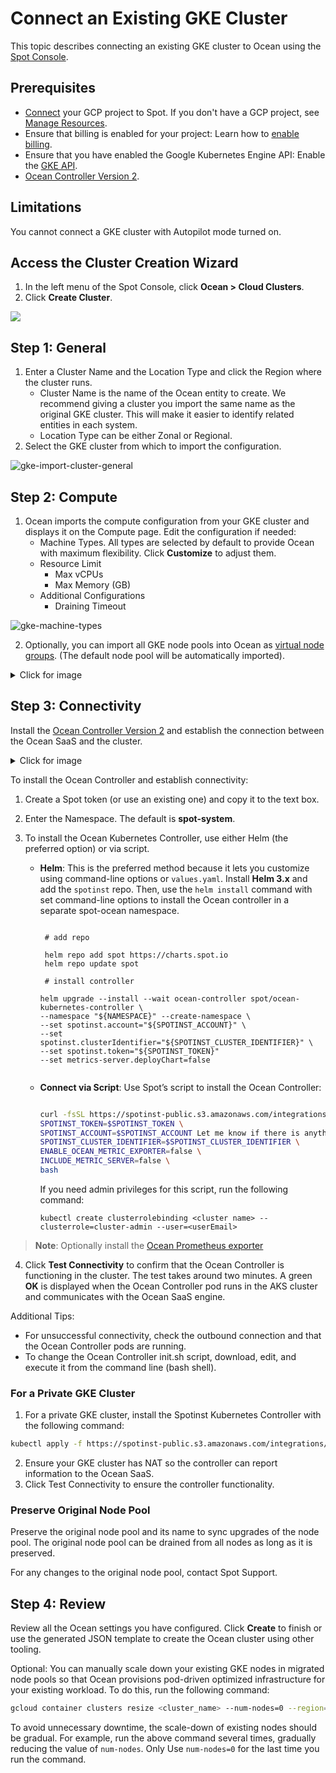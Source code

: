 # Connect an Existing GKE Cluster

This topic describes connecting an existing GKE cluster to Ocean using the [Spot Console](http://console.spotinst.com/).

## Prerequisites

- [Connect](connect-your-cloud-provider/gcp-project) your GCP project to Spot. If you don't have a GCP project, see [Manage Resources](https://console.cloud.google.com/cloud-resource-manager?_ga=2.24189306.-1955943244.1544264785).
- Ensure that billing is enabled for your project: Learn how to [enable billing](https://cloud.google.com/billing/docs/how-to/modify-project).
- Ensure that you have enabled the Google Kubernetes Engine API: Enable the [GKE API](https://console.cloud.google.com/apis/library/container.googleapis.com?q=kubernetes%20engine&_ga=2.13270391.-1955943244.1544264785).
- [Ocean Controller Version 2](ocean/tutorials/ocean-controller-v2/).

## Limitations

You cannot connect a GKE cluster with Autopilot mode turned on.

## Access the Cluster Creation Wizard

1. In the left menu of the Spot Console, click **Ocean > Cloud Clusters**. 
2. Click **Create Cluster**.

<img src="/ocean/_media/gke-create-cluster.png" />

## Step 1: General

1. Enter a Cluster Name and the Location Type and click the Region where the cluster runs.
   * Cluster Name is the name of the Ocean entity to create. We recommend giving a cluster you import the same name as the original GKE cluster. This will make it easier to identify related entities in each system.
   * Location Type can be either Zonal or Regional.
2. Select the GKE cluster from which to import the configuration.

![gke-import-cluster-general](https://github.com/user-attachments/assets/32012514-48a5-4b1d-9140-6c772d364950)

## Step 2: Compute

1. Ocean imports the compute configuration from your GKE cluster and displays it on the Compute page. Edit the configuration if needed:
   - Machine Types.
     All types are selected by default to provide Ocean with maximum flexibility. Click **Customize** to adjust them.
   - Resource Limit
     - Max vCPUs
     - Max Memory (GB)
   - Additional Configurations
     - Draining Timeout

![gke-machine-types](https://github.com/user-attachments/assets/7a7ca8f0-3180-413a-9d59-ef380309248c)

2. Optionally, you can import all GKE node pools into Ocean as [virtual node groups](ocean/features/launch-specifications). (The default node pool will be automatically imported).

<details>
  <summary markdown="span">Click for image</summary>
  
![gke-import-node-pools](https://github.com/user-attachments/assets/43e81df7-219f-464b-9cfe-dc29a407214a)

</details>

## Step 3: Connectivity

Install the [Ocean Controller Version 2](ocean/tutorials/ocean-controller-v2/) and establish the connection between the Ocean SaaS and the cluster.

<details>
  <summary markdown="span">Click for image</summary>

![gke-import-connect](https://github.com/user-attachments/assets/45abcc14-406d-42ae-ba79-b247c1d2fbc4)

</details>

To install the Ocean Controller and establish connectivity: 

1. Create a Spot token (or use an existing one) and copy it to the text box.
2. Enter the Namespace. The default is **spot-system**.

3. To install the Ocean Kubernetes Controller, use either Helm (the preferred option) or via script. 

   * **Helm**: This is the preferred method because it lets you customize using command-line options or `values.yaml`. Install **Helm 3.x** and add the `spotinst` repo. Then, use the `helm install` command with set command-line options to install the Ocean controller in a separate spot-ocean namespace.

      ```
    
       # add repo
     
       helm repo add spot https://charts.spot.io
       helm repo update spot
   
       # install controller
        
      helm upgrade --install --wait ocean-controller spot/ocean-kubernetes-controller \
      --namespace "${NAMESPACE}" --create-namespace \ 
      --set spotinst.account="${SPOTINST_ACCOUNT}" \
      --set spotinst.clusterIdentifier="${SPOTINST_CLUSTER_IDENTIFIER}" \
      --set spotinst.token="${SPOTINST_TOKEN}"
      --set metrics-server.deployChart=false
       
       ```
    
   * **Connect via Script**: Use Spot’s script to install the Ocean Controller:

       ```bash
    
      curl -fsSL https://spotinst-public.s3.amazonaws.com/integrations/kubernetes/cluster-controller-v2/scripts/init.sh | \
      SPOTINST_TOKEN=$SPOTINST_TOKEN \
      SPOTINST_ACCOUNT=$SPOTINST_ACCOUNT Let me know if there is anything else I can help you with.
      SPOTINST_CLUSTER_IDENTIFIER=$SPOTINST_CLUSTER_IDENTIFIER \
      ENABLE_OCEAN_METRIC_EXPORTER=false \
      INCLUDE_METRIC_SERVER=false \
      bash
       
       ```  
      If you need admin privileges for this script, run the following command:

      ```kubectl create clusterrolebinding <cluster name> --clusterrole=cluster-admin --user=<userEmail>```

     
 >**Note**: Optionally install the [Ocean Prometheus exporter](https://docs.spot.io/ocean/tools-and-integrations/prometheus/README)

 
4. Click **Test Connectivity** to confirm that the Ocean Controller is functioning in the cluster. The test takes around two minutes. A green **OK** is displayed when the Ocean Controller pod runs in the AKS cluster and communicates with the Ocean SaaS engine.  

Additional Tips:  

* For unsuccessful connectivity, check the outbound connection and that the Ocean Controller pods are running.
* To change the Ocean Controller init.sh script, download, edit, and execute it from the command line (bash shell). 

### For a Private GKE Cluster

1. For a private GKE cluster, install the Spotinst Kubernetes Controller with the following command:

```sh
kubectl apply -f https://spotinst-public.s3.amazonaws.com/integrations/kubernetes/cluster-controller/spotinst-kubernetes-cluster-controller-gcr.yaml
```

2. Ensure your GKE cluster has NAT so the controller can report information to the Ocean SaaS.
3. Click Test Connectivity to ensure the controller functionality.

### Preserve Original Node Pool

Preserve the original node pool and its name to sync upgrades of the node pool. The original node pool can be drained from all nodes as long as it is preserved.

For any changes to the original node pool, contact Spot Support.

## Step 4: Review

Review all the Ocean settings you have configured. Click **Create** to finish or use the generated JSON template to create the Ocean cluster using other tooling.


Optional: You can manually scale down your existing GKE nodes in migrated node pools so that Ocean provisions pod-driven optimized infrastructure for your existing workload. 
To do this, run the following command:
```sh
gcloud container clusters resize <cluster_name> --num-nodes=0 --region=<region/zone> --node-pool <node_pool_name>
```

To avoid unnecessary downtime, the scale-down of existing nodes should be gradual. For example, run the above command several times, gradually reducing the value of `num-nodes`. Only Use `num-nodes=0` for the last time you run the command.

